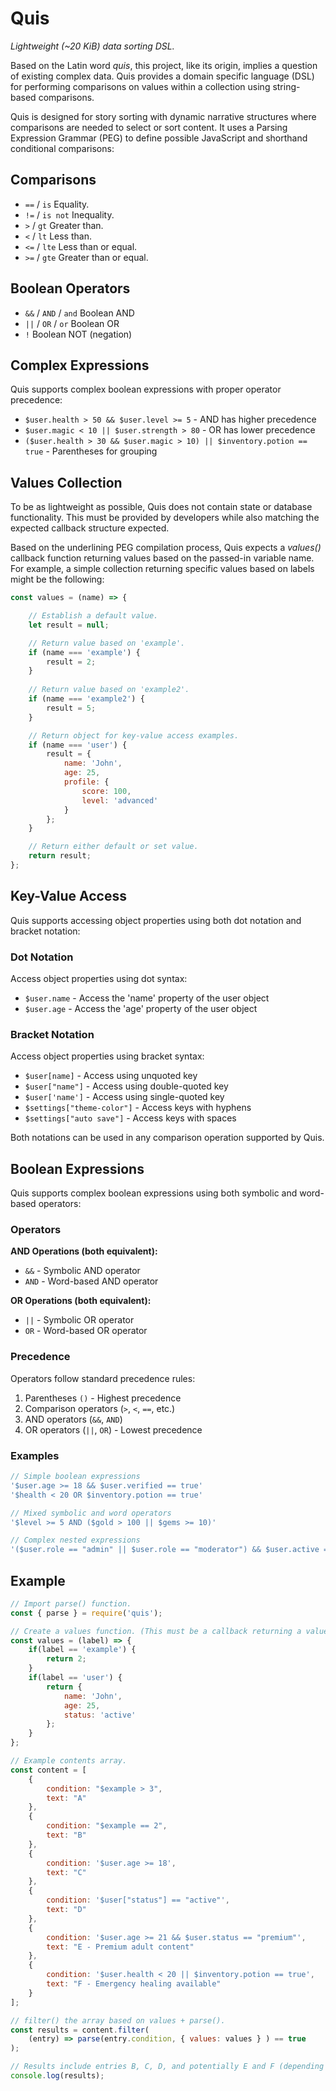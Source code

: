 # Quis

*Lightweight (~20 KiB) data sorting DSL.*

Based on the Latin word *quis*, this project, like its origin, implies a question of existing complex data. Quis provides a domain specific language (DSL) for performing comparisons on values within a collection using string-based comparisons.

Quis is designed for story sorting with dynamic narrative structures where comparisons are needed to select or sort content. It uses a Parsing Expression Grammar (PEG) to define possible JavaScript and shorthand conditional comparisons:

## Comparisons

- `==` / `is` Equality.
- `!=` / `is not` Inequality.
- `>` / `gt` Greater than.
- `<` / `lt` Less than.
- `<=` / `lte` Less than or equal.
- `>=` / `gte` Greater than or equal.

## Boolean Operators

- `&&` / `AND` / `and` Boolean AND
- `||` / `OR` / `or` Boolean OR
- `!` Boolean NOT (negation)

## Complex Expressions

Quis supports complex boolean expressions with proper operator precedence:

- `$user.health > 50 && $user.level >= 5` - AND has higher precedence
- `$user.magic < 10 || $user.strength > 80` - OR has lower precedence  
- `($user.health > 30 && $user.magic > 10) || $inventory.potion == true` - Parentheses for grouping

## Values Collection

To be as lightweight as possible, Quis does not contain state or database functionality. This must be provided by developers while also matching the expected callback structure expected.

Based on the underlining PEG compilation process, Quis expects a *values()* callback function returning values based on the passed-in variable name. For example, a simple collection returning specific values based on labels might be the following:

```javascript
const values = (name) => {

    // Establish a default value. 
    let result = null;

    // Return value based on 'example'.
    if (name === 'example') {
        result = 2;
    }
    
    // Return value based on 'example2'.
    if (name === 'example2') {
        result = 5;
    }

    // Return object for key-value access examples.
    if (name === 'user') {
        result = {
            name: 'John',
            age: 25,
            profile: {
                score: 100,
                level: 'advanced'
            }
        };
    }

    // Return either default or set value.
    return result;
};
```

## Key-Value Access

Quis supports accessing object properties using both dot notation and bracket notation:

### Dot Notation

Access object properties using dot syntax:

- `$user.name` - Access the 'name' property of the user object
- `$user.age` - Access the 'age' property of the user object

### Bracket Notation

Access object properties using bracket syntax:

- `$user[name]` - Access using unquoted key
- `$user["name"]` - Access using double-quoted key
- `$user['name']` - Access using single-quoted key
- `$settings["theme-color"]` - Access keys with hyphens
- `$settings["auto save"]` - Access keys with spaces

Both notations can be used in any comparison operation supported by Quis.

## Boolean Expressions

Quis supports complex boolean expressions using both symbolic and word-based operators:

### Operators

**AND Operations (both equivalent):**

- `&&` - Symbolic AND operator
- `AND` - Word-based AND operator

**OR Operations (both equivalent):**

- `||` - Symbolic OR operator  
- `OR` - Word-based OR operator

### Precedence

Operators follow standard precedence rules:

1. Parentheses `()` - Highest precedence
2. Comparison operators (`>`, `<`, `==`, etc.)
3. AND operators (`&&`, `AND`)
4. OR operators (`||`, `OR`) - Lowest precedence

### Examples

```js
// Simple boolean expressions
'$user.age >= 18 && $user.verified == true'
'$health < 20 OR $inventory.potion == true'

// Mixed symbolic and word operators
'$level >= 5 AND ($gold > 100 || $gems >= 10)'

// Complex nested expressions
'($user.role == "admin" || $user.role == "moderator") && $user.active == true'
```

## Example

```js
// Import parse() function.
const { parse } = require('quis');

// Create a values function. (This must be a callback returning a value.)
const values = (label) => {
    if(label == 'example') {
        return 2;
    }
    if(label == 'user') {
        return {
            name: 'John',
            age: 25,
            status: 'active'
        };
    }
};

// Example contents array.
const content = [
    {
        condition: "$example > 3",
        text: "A"
    },
    {
        condition: "$example == 2",
        text: "B"
    },
    {
        condition: '$user.age >= 18',
        text: "C"
    },
    {
        condition: '$user["status"] == "active"',
        text: "D"
    },
    {
        condition: '$user.age >= 21 && $user.status == "premium"',
        text: "E - Premium adult content" 
    },
    {
        condition: '$user.health < 20 || $inventory.potion == true',
        text: "F - Emergency healing available"
    }
];

// filter() the array based on values + parse().
const results = content.filter(
    (entry) => parse(entry.condition, { values: values } ) == true
);

// Results include entries B, C, D, and potentially E and F (depending on user data).
console.log(results);

```
